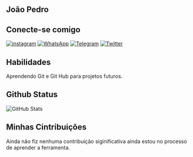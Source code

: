 ## João Pedro

## Conecte-se comigo 

[![instagram](https://img.shields.io/badge/Instagram-000?style=for-the-badge&logo=instagram)](mailto:JoaoPedro2099)
[![WhatsApp](https://img.shields.io/badge/WhatsApp-25D366?style=for-the-badge&logo=whatsapp&logoColor=white)](https://wa.me/DDI+DDD+SEU_NUMERO_WHATSAPP)
[![Telegram](https://img.shields.io/badge/Telegram-000?style=for-the-badge&logo=telegram&logoColor=2CA5E0)](https://t.me/SEUUSERNAME) 
[![Twitter](https://img.shields.io/badge/Twitter-000?style=for-the-badge&logo=twitter)](https://twitter.com/SEUUSERNAME)
## Habilidades

Aprendendo Git e Git Hub para projetos futuros.



## Github Status

![GitHub Stats](https://github-readme-stats.vercel.app/api?username=JoaoPedro2099&theme=transparent&bg_color=000&border_color=30A3DC&show_icons=true&icon_color=30A3DC&title_color=E94D5F&text_color=FFF)


## Minhas Cintribuições

Ainda não fiz nenhuma contribuição siginificativa ainda estou no processo de aprender a ferramenta.
